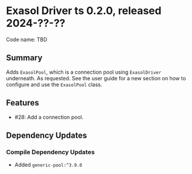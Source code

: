 # Exasol Driver ts 0.2.0, released 2024-??-??

Code name: TBD

## Summary

Adds `ExasolPool`, which is a connection pool using `ExasolDriver` underneath. As requested. See the user guide for a new section on how to configure and use the `ExasolPool` class.

## Features

- #28: Add a connection pool.

## Dependency Updates

### Compile Dependency Updates

* Added `generic-pool:^3.9.0`

